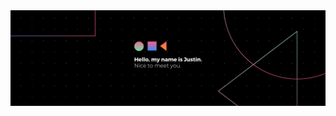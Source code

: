<img src="https://raw.githubusercontent.com/jngo13/jngo13/master/gh-header.png" alt="my banner">

<!--
#### Connect with me on <a href="https://www.linkedin.com/in/justin-ngo13/">LinkedIn</a>

//<!--
**jngo13/jngo13** is a ✨ _special_ ✨ repository because its `README.md` (this file) appears on your GitHub profile.

Here are some ideas to get you started:

- 🔭 I’m currently working on ...
- 🌱 I’m currently learning ...
- 👯 I’m looking to collaborate on ...
- 🤔 I’m looking for help with ...
- 💬 Ask me about ...
- 📫 How to reach me: ...
- 😄 Pronouns: ...
- ⚡ Fun fact: ...
-->
